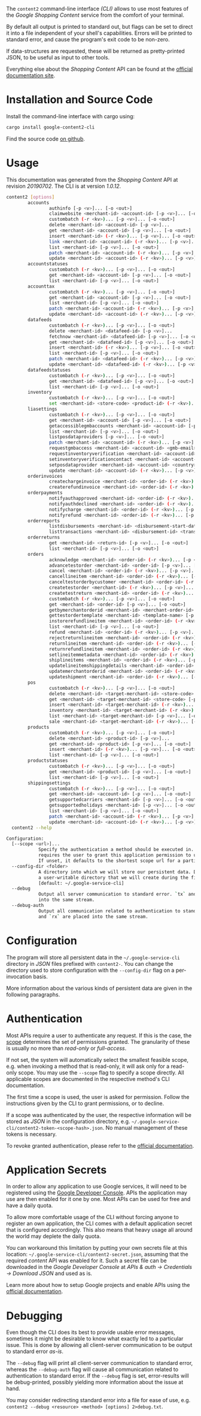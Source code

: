 <!---
DO NOT EDIT !
This file was generated automatically from 'src/mako/cli/README.md.mako'
DO NOT EDIT !
-->
The `content2` command-line interface *(CLI)* allows to use most features of the *Google Shopping Content* service from the comfort of your terminal.

By default all output is printed to standard out, but flags can be set to direct it into a file independent of your shell's
capabilities. Errors will be printed to standard error, and cause the program's exit code to be non-zero.

If data-structures are requested, these will be returned as pretty-printed JSON, to be useful as input to other tools.

Everything else about the *Shopping Content* API can be found at the
[official documentation site](https://developers.google.com/shopping-content).

# Installation and Source Code

Install the command-line interface with cargo using:

```bash
cargo install google-content2-cli
```

Find the source code [on github](https://github.com/Byron/google-apis-rs/tree/master/gen/content2-cli).

# Usage

This documentation was generated from the *Shopping Content* API at revision *20190702*. The CLI is at version *1.0.12*.

```bash
content2 [options]
        accounts
                authinfo [-p <v>]... [-o <out>]
                claimwebsite <merchant-id> <account-id> [-p <v>]... [-o <out>]
                custombatch (-r <kv>)... [-p <v>]... [-o <out>]
                delete <merchant-id> <account-id> [-p <v>]...
                get <merchant-id> <account-id> [-p <v>]... [-o <out>]
                insert <merchant-id> (-r <kv>)... [-p <v>]... [-o <out>]
                link <merchant-id> <account-id> (-r <kv>)... [-p <v>]... [-o <out>]
                list <merchant-id> [-p <v>]... [-o <out>]
                patch <merchant-id> <account-id> (-r <kv>)... [-p <v>]... [-o <out>]
                update <merchant-id> <account-id> (-r <kv>)... [-p <v>]... [-o <out>]
        accountstatuses
                custombatch (-r <kv>)... [-p <v>]... [-o <out>]
                get <merchant-id> <account-id> [-p <v>]... [-o <out>]
                list <merchant-id> [-p <v>]... [-o <out>]
        accounttax
                custombatch (-r <kv>)... [-p <v>]... [-o <out>]
                get <merchant-id> <account-id> [-p <v>]... [-o <out>]
                list <merchant-id> [-p <v>]... [-o <out>]
                patch <merchant-id> <account-id> (-r <kv>)... [-p <v>]... [-o <out>]
                update <merchant-id> <account-id> (-r <kv>)... [-p <v>]... [-o <out>]
        datafeeds
                custombatch (-r <kv>)... [-p <v>]... [-o <out>]
                delete <merchant-id> <datafeed-id> [-p <v>]...
                fetchnow <merchant-id> <datafeed-id> [-p <v>]... [-o <out>]
                get <merchant-id> <datafeed-id> [-p <v>]... [-o <out>]
                insert <merchant-id> (-r <kv>)... [-p <v>]... [-o <out>]
                list <merchant-id> [-p <v>]... [-o <out>]
                patch <merchant-id> <datafeed-id> (-r <kv>)... [-p <v>]... [-o <out>]
                update <merchant-id> <datafeed-id> (-r <kv>)... [-p <v>]... [-o <out>]
        datafeedstatuses
                custombatch (-r <kv>)... [-p <v>]... [-o <out>]
                get <merchant-id> <datafeed-id> [-p <v>]... [-o <out>]
                list <merchant-id> [-p <v>]... [-o <out>]
        inventory
                custombatch (-r <kv>)... [-p <v>]... [-o <out>]
                set <merchant-id> <store-code> <product-id> (-r <kv>)... [-p <v>]... [-o <out>]
        liasettings
                custombatch (-r <kv>)... [-p <v>]... [-o <out>]
                get <merchant-id> <account-id> [-p <v>]... [-o <out>]
                getaccessiblegmbaccounts <merchant-id> <account-id> [-p <v>]... [-o <out>]
                list <merchant-id> [-p <v>]... [-o <out>]
                listposdataproviders [-p <v>]... [-o <out>]
                patch <merchant-id> <account-id> (-r <kv>)... [-p <v>]... [-o <out>]
                requestgmbaccess <merchant-id> <account-id> <gmb-email> [-p <v>]... [-o <out>]
                requestinventoryverification <merchant-id> <account-id> <country> [-p <v>]... [-o <out>]
                setinventoryverificationcontact <merchant-id> <account-id> <contact-email> <contact-name> <country> <language> [-p <v>]... [-o <out>]
                setposdataprovider <merchant-id> <account-id> <country> [-p <v>]... [-o <out>]
                update <merchant-id> <account-id> (-r <kv>)... [-p <v>]... [-o <out>]
        orderinvoices
                createchargeinvoice <merchant-id> <order-id> (-r <kv>)... [-p <v>]... [-o <out>]
                createrefundinvoice <merchant-id> <order-id> (-r <kv>)... [-p <v>]... [-o <out>]
        orderpayments
                notifyauthapproved <merchant-id> <order-id> (-r <kv>)... [-p <v>]... [-o <out>]
                notifyauthdeclined <merchant-id> <order-id> (-r <kv>)... [-p <v>]... [-o <out>]
                notifycharge <merchant-id> <order-id> (-r <kv>)... [-p <v>]... [-o <out>]
                notifyrefund <merchant-id> <order-id> (-r <kv>)... [-p <v>]... [-o <out>]
        orderreports
                listdisbursements <merchant-id> <disbursement-start-date> [-p <v>]... [-o <out>]
                listtransactions <merchant-id> <disbursement-id> <transaction-start-date> [-p <v>]... [-o <out>]
        orderreturns
                get <merchant-id> <return-id> [-p <v>]... [-o <out>]
                list <merchant-id> [-p <v>]... [-o <out>]
        orders
                acknowledge <merchant-id> <order-id> (-r <kv>)... [-p <v>]... [-o <out>]
                advancetestorder <merchant-id> <order-id> [-p <v>]... [-o <out>]
                cancel <merchant-id> <order-id> (-r <kv>)... [-p <v>]... [-o <out>]
                cancellineitem <merchant-id> <order-id> (-r <kv>)... [-p <v>]... [-o <out>]
                canceltestorderbycustomer <merchant-id> <order-id> (-r <kv>)... [-p <v>]... [-o <out>]
                createtestorder <merchant-id> (-r <kv>)... [-p <v>]... [-o <out>]
                createtestreturn <merchant-id> <order-id> (-r <kv>)... [-p <v>]... [-o <out>]
                custombatch (-r <kv>)... [-p <v>]... [-o <out>]
                get <merchant-id> <order-id> [-p <v>]... [-o <out>]
                getbymerchantorderid <merchant-id> <merchant-order-id> [-p <v>]... [-o <out>]
                gettestordertemplate <merchant-id> <template-name> [-p <v>]... [-o <out>]
                instorerefundlineitem <merchant-id> <order-id> (-r <kv>)... [-p <v>]... [-o <out>]
                list <merchant-id> [-p <v>]... [-o <out>]
                refund <merchant-id> <order-id> (-r <kv>)... [-p <v>]... [-o <out>]
                rejectreturnlineitem <merchant-id> <order-id> (-r <kv>)... [-p <v>]... [-o <out>]
                returnlineitem <merchant-id> <order-id> (-r <kv>)... [-p <v>]... [-o <out>]
                returnrefundlineitem <merchant-id> <order-id> (-r <kv>)... [-p <v>]... [-o <out>]
                setlineitemmetadata <merchant-id> <order-id> (-r <kv>)... [-p <v>]... [-o <out>]
                shiplineitems <merchant-id> <order-id> (-r <kv>)... [-p <v>]... [-o <out>]
                updatelineitemshippingdetails <merchant-id> <order-id> (-r <kv>)... [-p <v>]... [-o <out>]
                updatemerchantorderid <merchant-id> <order-id> (-r <kv>)... [-p <v>]... [-o <out>]
                updateshipment <merchant-id> <order-id> (-r <kv>)... [-p <v>]... [-o <out>]
        pos
                custombatch (-r <kv>)... [-p <v>]... [-o <out>]
                delete <merchant-id> <target-merchant-id> <store-code> [-p <v>]...
                get <merchant-id> <target-merchant-id> <store-code> [-p <v>]... [-o <out>]
                insert <merchant-id> <target-merchant-id> (-r <kv>)... [-p <v>]... [-o <out>]
                inventory <merchant-id> <target-merchant-id> (-r <kv>)... [-p <v>]... [-o <out>]
                list <merchant-id> <target-merchant-id> [-p <v>]... [-o <out>]
                sale <merchant-id> <target-merchant-id> (-r <kv>)... [-p <v>]... [-o <out>]
        products
                custombatch (-r <kv>)... [-p <v>]... [-o <out>]
                delete <merchant-id> <product-id> [-p <v>]...
                get <merchant-id> <product-id> [-p <v>]... [-o <out>]
                insert <merchant-id> (-r <kv>)... [-p <v>]... [-o <out>]
                list <merchant-id> [-p <v>]... [-o <out>]
        productstatuses
                custombatch (-r <kv>)... [-p <v>]... [-o <out>]
                get <merchant-id> <product-id> [-p <v>]... [-o <out>]
                list <merchant-id> [-p <v>]... [-o <out>]
        shippingsettings
                custombatch (-r <kv>)... [-p <v>]... [-o <out>]
                get <merchant-id> <account-id> [-p <v>]... [-o <out>]
                getsupportedcarriers <merchant-id> [-p <v>]... [-o <out>]
                getsupportedholidays <merchant-id> [-p <v>]... [-o <out>]
                list <merchant-id> [-p <v>]... [-o <out>]
                patch <merchant-id> <account-id> (-r <kv>)... [-p <v>]... [-o <out>]
                update <merchant-id> <account-id> (-r <kv>)... [-p <v>]... [-o <out>]
  content2 --help

Configuration:
  [--scope <url>]...
            Specify the authentication a method should be executed in. Each scope
            requires the user to grant this application permission to use it.
            If unset, it defaults to the shortest scope url for a particular method.
  --config-dir <folder>
            A directory into which we will store our persistent data. Defaults to
            a user-writable directory that we will create during the first invocation.
            [default: ~/.google-service-cli]
  --debug
            Output all server communication to standard error. `tx` and `rx` are placed
            into the same stream.
  --debug-auth
            Output all communication related to authentication to standard error. `tx`
            and `rx` are placed into the same stream.

```

# Configuration

The program will store all persistent data in the `~/.google-service-cli` directory in *JSON* files prefixed with `content2-`.  You can change the directory used to store configuration with the `--config-dir` flag on a per-invocation basis.

More information about the various kinds of persistent data are given in the following paragraphs.

# Authentication

Most APIs require a user to authenticate any request. If this is the case, the [scope][scopes] determines the 
set of permissions granted. The granularity of these is usually no more than *read-only* or *full-access*.

If not set, the system will automatically select the smallest feasible scope, e.g. when invoking a
method that is read-only, it will ask only for a read-only scope. 
You may use the `--scope` flag to specify a scope directly. 
All applicable scopes are documented in the respective method's CLI documentation.

The first time a scope is used, the user is asked for permission. Follow the instructions given 
by the CLI to grant permissions, or to decline.

If a scope was authenticated by the user, the respective information will be stored as *JSON* in the configuration
directory, e.g. `~/.google-service-cli/content2-token-<scope-hash>.json`. No manual management of these tokens
is necessary.

To revoke granted authentication, please refer to the [official documentation][revoke-access].

# Application Secrets

In order to allow any application to use Google services, it will need to be registered using the 
[Google Developer Console][google-dev-console]. APIs the application may use are then enabled for it
one by one. Most APIs can be used for free and have a daily quota.

To allow more comfortable usage of the CLI without forcing anyone to register an own application, the CLI
comes with a default application secret that is configured accordingly. This also means that heavy usage
all around the world may deplete the daily quota.

You can workaround this limitation by putting your own secrets file at this location: 
`~/.google-service-cli/content2-secret.json`, assuming that the required *content* API 
was enabled for it. Such a secret file can be downloaded in the *Google Developer Console* at 
*APIs & auth -> Credentials -> Download JSON* and used as is.

Learn more about how to setup Google projects and enable APIs using the [official documentation][google-project-new].


# Debugging

Even though the CLI does its best to provide usable error messages, sometimes it might be desirable to know
what exactly led to a particular issue. This is done by allowing all client-server communication to be 
output to standard error *as-is*.

The `--debug` flag will print all client-server communication to standard error, whereas the `--debug-auth` flag
will cause all communication related to authentication to standard error.
If the `--debug` flag is set, error-results will be debug-printed, possibly yielding more information about the 
issue at hand.

You may consider redirecting standard error into a file for ease of use, e.g. `content2 --debug <resource> <method> [options] 2>debug.txt`.


[scopes]: https://developers.google.com/+/api/oauth#scopes
[revoke-access]: http://webapps.stackexchange.com/a/30849
[google-dev-console]: https://console.developers.google.com/
[google-project-new]: https://developers.google.com/console/help/new/
